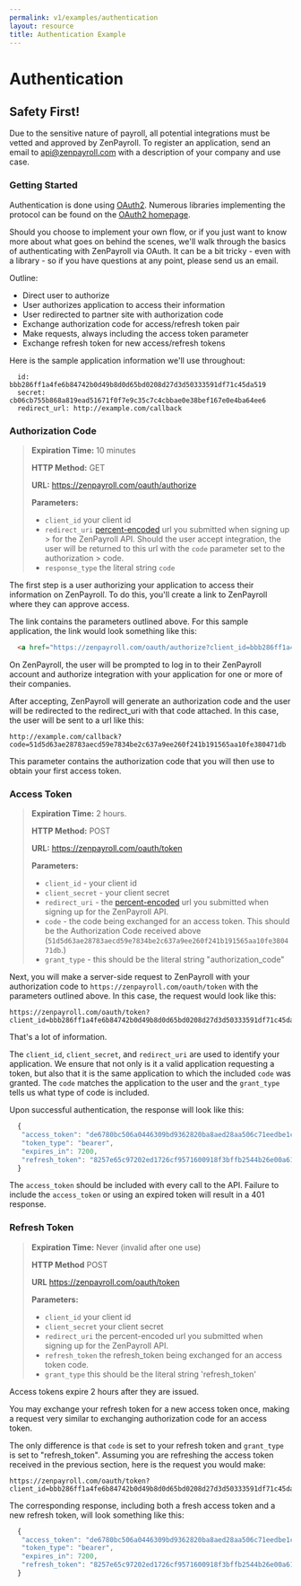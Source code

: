 ```yaml
---
permalink: v1/examples/authentication
layout: resource
title: Authentication Example
---
```


# Authentication
##  Safety First!

Due to the sensitive nature of payroll, all potential integrations must be vetted and approved by ZenPayroll.  To register an application, send an email to api@zenpayroll.com with a description of your company and use case.

### Getting Started

Authentication is done using [OAuth2](http://oauth.net/2/). Numerous libraries implementing the protocol can be found on the [OAuth2 homepage](http://oauth.net/2/).

Should you choose to implement your own flow, or if you just want to know more about what goes on behind the scenes, we'll walk through the basics of authenticating with ZenPayroll via OAuth. It can be a bit tricky - even with a library - so if you have questions at any point, please send us an email.

Outline:

- Direct user to authorize
- User authorizes application to access their information
- User redirected to partner site with authorization code
- Exchange authorization code for access/refresh token pair
- Make requests, always including the access token parameter
- Exchange refresh token for new access/refresh tokens

Here is the sample application information we'll use throughout:

```
  id:           bbb286ff1a4fe6b84742b0d49b8d0d65bd0208d27d3d50333591df71c45da519
  secret:       cb06cb755b868a819ead51671f0f7e9c35c7c4cbbae0e38bef167e0e4ba64ee6
  redirect_url: http://example.com/callback
```

### Authorization Code

> **Expiration Time:** 10 minutes
>
> **HTTP Method:** GET
>
> **URL:** https://zenpayroll.com/oauth/authorize
>
> **Parameters:**
>
> - `client_id` your client id
> - `redirect_uri` [percent-encoded](http://en.wikipedia.org/wiki/Percent-encoding/) url you submitted when signing up > for the ZenPayroll API. Should the user accept integration, the user will be returned to this url with the `code` parameter set to the authorization > code.
> - `response_type` the literal string `code`


The first step is a user authorizing your application to access their information on ZenPayroll. To do this, you'll create a link to ZenPayroll where they can approve access.

The link contains the parameters outlined above. For this sample application, the link would look something like this:

```html
  <a href="https://zenpayroll.com/oauth/authorize?client_id=bbb286ff1a4fe6b84742b0d49b8d0d65bd0208d27d3d50333591df71c45da519&redirect_uri=http%3A%2F%2Fexample.com%2Fcallback&response_type=code">Authorize with Zenpayroll</a>
```

On ZenPayroll, the user will be prompted to log in to their ZenPayroll account and authorize integration with your application for one or more of their companies.

After accepting, ZenPayroll will generate an authorization code and the user will be redirected to the redirect_uri with that code attached. In this case, the user will be sent to a url like this:

```
http://example.com/callback?code=51d5d63ae28783aecd59e7834be2c637a9ee260f241b191565aa10fe380471db
```

This parameter contains the authorization code that you will then use to obtain your first access token.

### Access Token

> **Expiration Time:** 2 hours.
>
> **HTTP Method:** POST
>
> **URL:** https://zenpayroll.com/oauth/token
>
> **Parameters:**
>
> - `client_id` - your client id
> - `client_secret` - your client secret
> - `redirect_uri` - the [percent-encoded](http://en.wikipedia.org/wiki/Percent-encoding/) url you submitted when signing up for the ZenPayroll API.
> - `code` - the code being exchanged for an access token. This should be the Authorization Code received above (`51d5d63ae28783aecd59e7834be2c637a9ee260f241b191565aa10fe380471db`.)
> - `grant_type` - this should be the literal string "authorization_code"

Next, you will make a server-side request to ZenPayroll with your authorization code to `https://zenpayroll.com/oauth/token` with the parameters outlined above. In this case, the request would look like this:

```
https://zenpayroll.com/oauth/token?client_id=bbb286ff1a4fe6b84742b0d49b8d0d65bd0208d27d3d50333591df71c45da519&client_secret=cb06cb755b868a819ead51671f0f7e9c35c7c4cbbae0e38bef167e0e4ba64ee6&redirect_uri=http%3A%2F%2Fexample.com%2Fcallback&code=51d5d63ae28783aecd59e7834be2c637a9ee260f241b191565aa10fe380471db&grant_type=authorization_code
```

That's a lot of information.

The `client_id`, `client_secret`, and `redirect_uri` are used to identify your application. We ensure that not only is it a valid application requesting a token, but also that it is the same application to which the included `code` was granted. The `code` matches the application to the user and the `grant_type` tells us what type of code is included.

Upon successful authentication, the response will look like this:

```javascript
  {
   "access_token": "de6780bc506a0446309bd9362820ba8aed28aa506c71eedbe1c5c4f9dd350e54",
   "token_type": "bearer",
   "expires_in": 7200,
   "refresh_token": "8257e65c97202ed1726cf9571600918f3bffb2544b26e00a61df9897668c33a1"
  }
```

The `access_token` should be included with every call to the API. Failure to include the `access_token` or using an expired token will result in a 401 response.

### Refresh Token

> **Expiration Time:** Never (invalid after one use)
>
> **HTTP Method** POST
>
> **URL** https://zenpayroll.com/oauth/token
>
> **Parameters:**
>
> - `client_id` your client id
> - `client_secret` your client secret
> - `redirect_uri` the percent-encoded url you submitted when signing up for the ZenPayroll API.
> - `refresh_token` the refresh_token being exchanged for an access token code.
> - `grant_type` this should be the literal string 'refresh_token'

Access tokens expire 2 hours after they are issued.

You may exchange your refresh token for a new access token once, making a request very similar to exchanging authorization code for an access token.

The only difference is that `code` is set to your refresh token and `grant_type` is set to "refresh_token". Assuming you are refreshing the access token received in the previous section, here is the request you would make:

```
https://zenpayroll.com/oauth/token?client_id=bbb286ff1a4fe6b84742b0d49b8d0d65bd0208d27d3d50333591df71c45da519&client_secret=cb06cb755b868a819ead51671f0f7e9c35c7c4cbbae0e38bef167e0e4ba64ee6&redirect_uri=http%3A%2F%2Fexample.com%2Fcallback&code=8257e65c97202ed1726cf9571600918f3bffb2544b26e00a61df9897668c33a1&grant_type=refresh_token
```

The corresponding response, including both a fresh access token and a new refresh token, will look something like this:

```javascript
  {
   "access_token": "de6780bc506a0446309bd9362820ba8aed28aa506c71eedbe1c5c4f9dd350e54",
   "token_type": "bearer",
   "expires_in": 7200,
   "refresh_token": "8257e65c97202ed1726cf9571600918f3bffb2544b26e00a61df9897668c33a1"
  }
```